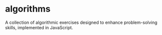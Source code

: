 # algorithms
A collection of algorithmic exercises designed to enhance problem-solving skills, implemented in JavaScript.
